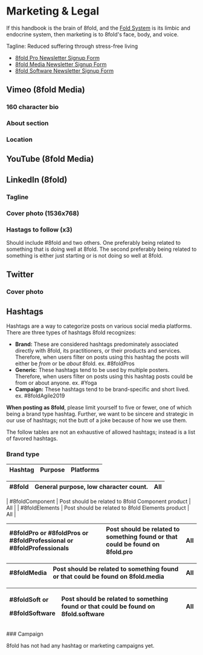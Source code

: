 # Marketing & Legal

If this handbook is the brain of 8fold, and the [Fold System](./) is its limbic and endocrine system, then marketing is to 8fold's face, body, and voice.

Tagline: Reduced suffering through stress-free living

* [8fold Pro Newsletter Signup Form](http://eepurl.com/ge3--n)
* [8fold Media Newsletter Signup Form](http://eepurl.com/gfhN_v)
* [8fold Software Newsletter Signup Form](http://eepurl.com/gfhLN5)

## Vimeo \(8fold Media\)

### 160 character bio

### About section

### Location

## YouTube \(8fold Media\)

## LinkedIn \(8fold\)

### Tagline

### Cover photo \(1536x768\)

### Hastags to follow \(x3\)

Should include \#8fold and two others. One preferably being related to something that is doing well at 8fold. The second preferably being related to something is either just starting or is not doing so well at 8fold.

## Twitter

### Cover photo

## Hashtags

Hashtags are a way to categorize posts on various social media platforms. There are three types of hashtags 8fold recognizes:

* **Brand:** These are considered hashtags predominately associated directly with 8fold, its practitioners, or their products and services. Therefore, when users filter on posts using this hashtag the posts will either be _from_ or be _about_ 8fold. ex. \#8foldPros
* **Generic**: These hashtags tend to be used by multiple posters. Therefore, when users filter on posts using this hashtag posts could be from or about anyone. ex. \#Yoga
* **Campaign:** These hashtags tend to be brand-specific and short lived. ex. \#8foldAgile2019

**When posting as 8fold**, please limit yourself to five or fewer, one of which being a brand type hashtag. Further, we want to be sincere and strategic in our use of hashtags; not the butt of a joke because of how we use them.

The follow tables are not an exhaustive of allowed hashtags; instead is a list of favored hashtags.

### Brand type

| Hashtag | Purpose | Platforms |
| :--- | :--- | :--- |


| \#8fold | General purpose, low character count. | All |
| :--- | :--- | :--- |


\| \#8foldComponent \| Post should be related to 8fold Component product \| All \| \| \#8foldElements \| Post should be related to 8fold Elements product \| All \|

| \#8foldPro or \#8foldPros or \#8foldProfessional or \#8foldProfessionals | Post should be related to something found or that could be found on 8fold.pro | All |
| :--- | :--- | :--- |


| \#8foldMedia | Post should be related to something found or that could be found on 8fold.media | All |
| :--- | :--- | :--- |


<table>
  <thead>
    <tr>
      <th style="text-align:left">
        <p>#8foldSoft or</p>
        <p>#8foldSoftware</p>
      </th>
      <th style="text-align:left">Post should be related to something found or that could be found on 8fold.software</th>
      <th
      style="text-align:left">All</th>
    </tr>
  </thead>
  <tbody></tbody>
</table>### Campaign

8fold has not had any hashtag or marketing campaigns yet.

